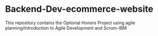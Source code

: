 # Backend-Dev-ecommerce-website
This repository contains the Optional Honors Project using agile planning/Introduction to Agile Development and Scrum-IBM
